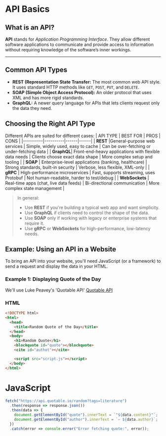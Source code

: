 # API Basics

## What is an API?

**API** stands for *Application Programming Interface*. They allow different software applications to communicate and provide access to information without requiring knowledge of the software’s inner workings.

---

## Common API Types

- **REST (Representation State Transfer:** The most common web API style. It uses standard HTTP methods like `GET`, `POST`, `PUT`, and `DELETE`.
- **SOAP (Simple Object Access Protocol):** An older protocol that uses XML and has more rigid standards.
- **GraphQL:** A newer query language for APIs that lets clients request only the data they need.

## Choosing the Right API Type
Different APIs are suited for different cases:
| API TYPE | BEST FOR | PROS | CONS |
|----------|----------|------|------|
| **REST** |General-purpose web services | Simple, widely used, easy to cache | Can be over-fetching or under-fetching data |
| **GraphQL**| Front-end-heavy applications with flexible data needs | Clients choose exact data shape | More complex setup and tooling |
| **SOAP**   | Enterprise-level applications (banking, healthcare) | Strong standards, built-in security | Verbose, less flexible, XML-only |
| **gRPC**   | High-performance microservices | Fast, supports streaming, uses Protobuf | Not human-readable, harder to test/debug |
| **WebSockets** | Real-time apps (chat, live data feeds) | Bi-directional communication | More complex state management |

> In general:  
> - Use **REST** if you're building a typical web app and want simplicity.  
> - Use **GraphQL** if clients need to control the shape of the data.  
> - Use **SOAP** only if working with legacy or enterprise systems that require it.  
> - Use **gRPC** or **WebSockets** for high-performance, low-latency needs.

## Example: Using an API in a Website

To bring an API into your website, you'll need JavaScript (or a framework) to send a request and display the data in your HTML.

### Example 1: Displaying Quote of the Day

We'll use Luke Peavey's 'Quotable API' [Quotable API](https://github.com/lukePeavey/quotable)

### HTML

```html
<!DOCTYPE html>
<html>
  <head>
    <title>Random Quote of the Day</title>
  </head>
  <body>
    <h1>Random Quote</h1>
    <blockquote id="quote"></blockquote>
    <cite id="authot"></cite>

    <script src="script.js"></script>
  </body>
</html>
```

# JavaScript
```JavaScript
fetch("https://api.quotable.io/random?tags=literature")
  .then(response => response.json())
  .then(data => {
    document.getElementById("quote").innerText = `"${data.content}"`;
    document.getElementById("author").innerText = `— ${data.author}`;
  })
  .catch(error => console.error("Error fetching quote:", error));
```
